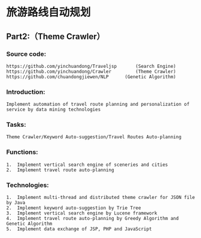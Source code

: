 旅游路线自动规划
=============
Part2:（Theme Crawler）
-------------
### Source code:
    https://github.com/yinchuandong/Traveljsp		(Search Engine)
    https://github.com/yinchuandong/Crawler  		(Theme Crawler)
    https://github.com/chuandongjiewen/NLP	  	(Genetic Algorithm)
### Introduction: 
    Implement automation of travel route planning and personalization of service by data mining technologies
### Tasks: 
    Theme Crawler/Keyword Auto-suggestion/Travel Routes Auto-planning
### Functions:
    1.	Implement vertical search engine of sceneries and cities
    2.	Implement travel route auto-planning
### Technologies:
    1.	Implement multi-thread and distributed theme crawler for JSON file by Java
    2.	Implement keyword auto-suggestion by Trie Tree
    3.	Implement vertical search engine by Lucene framework
    4.	Implement travel route auto-planning by Greedy Algorithm and Genetic Algorithm
    5.	Implement data exchange of JSP, PHP and JavaScript
